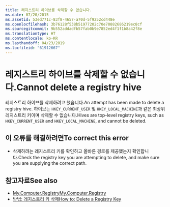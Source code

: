 ```yaml
---
title: 레지스트리 하이브를 삭제할 수 없습니다.
ms.date: 07/20/2015
ms.assetid: 53ed771c-83f8-4657-a70d-5f9252cd448e
ms.openlocfilehash: 3b76128f538b51977202c70e70882686219ec8cf
ms.sourcegitcommit: 9b552addadfb57fab0b9e7852ed4f1f1b8a42f8e
ms.translationtype: HT
ms.contentlocale: ko-KR
ms.lasthandoff: 04/23/2019
ms.locfileid: "61912667"
---
```

# <a name="cannot-delete-a-registry-hive"></a><span data-ttu-id="a96c0-102">레지스트리 하이브를 삭제할 수 없습니다.</span><span class="sxs-lookup"><span data-stu-id="a96c0-102">Cannot delete a registry hive</span></span>
<span data-ttu-id="a96c0-103">레지스트리 하이브를 삭제하려고 했습니다.</span><span class="sxs-lookup"><span data-stu-id="a96c0-103">An attempt has been made to delete a registry hive.</span></span> <span data-ttu-id="a96c0-104">하이브는 `HKEY_CURRENT_USER` 및 `HKEY_LOCAL_MACHINE`과 같은 최상위 레지스트리 키이며 삭제할 수 없습니다.</span><span class="sxs-lookup"><span data-stu-id="a96c0-104">Hives are top-level registry keys, such as `HKEY_CURRENT_USER` and `HKEY_LOCAL_MACHINE`, and cannot be deleted.</span></span>  
  
## <a name="to-correct-this-error"></a><span data-ttu-id="a96c0-105">이 오류를 해결하려면</span><span class="sxs-lookup"><span data-stu-id="a96c0-105">To correct this error</span></span>  
  
- <span data-ttu-id="a96c0-106">삭제하려는 레지스트리 키를 확인하고 올바른 경로를 제공했는지 확인합니다.</span><span class="sxs-lookup"><span data-stu-id="a96c0-106">Check the registry key you are attempting to delete, and make sure you are supplying the correct path.</span></span>  
  
## <a name="see-also"></a><span data-ttu-id="a96c0-107">참고자료</span><span class="sxs-lookup"><span data-stu-id="a96c0-107">See also</span></span>

- [<span data-ttu-id="a96c0-108">My.Computer.Registry</span><span class="sxs-lookup"><span data-stu-id="a96c0-108">My.Computer.Registry</span></span>](xref:Microsoft.VisualBasic.MyServices.RegistryProxy)
- [<span data-ttu-id="a96c0-109">방법: 레지스트리 키 삭제</span><span class="sxs-lookup"><span data-stu-id="a96c0-109">How to: Delete a Registry Key</span></span>](../../visual-basic/developing-apps/programming/computer-resources/how-to-delete-a-registry-key.md)

